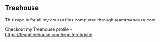 ## Treehouse

This repo is for all my course files completed through teamtreehouse.com

Checkout my Treehouse profile - https://teamtreehouse.com/jenniferchristie